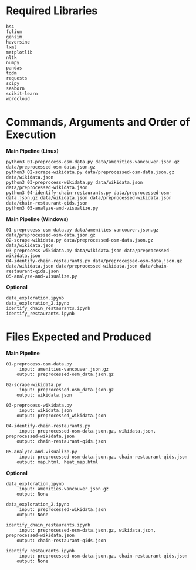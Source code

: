 # Required Libraries
    bs4
    folium
    gensim
    haversine
    lxml
    matplotlib
    nltk 
    numpy
    pandas
    tqdm
    requests
    scipy
    seaborn
    scikit-learn
    wordcloud

# Commands, Arguments and Order of Execution
**Main Pipeline (Linux)**

    python3 01-preprocess-osm-data.py data/amenities-vancouver.json.gz data/preprocessed-osm-data.json.gz
    python3 02-scrape-wikidata.py data/preprocessed-osm-data.json.gz data/wikidata.json
    python3 03-preprocess-wikidata.py data/wikidata.json data/preprocessed-wikidata.json
    python3 04-identify-chain-restaurants.py data/preprocessed-osm-data.json.gz data/wikidata.json data/preprocessed-wikidata.json data/chain-restaurant-qids.json
    python3 05-analyze-and-visualize.py 

**Main Pipeline (Windows)**

    01-preprocess-osm-data.py data/amenities-vancouver.json.gz data/preprocessed-osm-data.json.gz
    02-scrape-wikidata.py data/preprocessed-osm-data.json.gz data/wikidata.json
    03-preprocess-wikidata.py data/wikidata.json data/preprocessed-wikidata.json
    04-identify-chain-restaurants.py data/preprocessed-osm-data.json.gz data/wikidata.json data/preprocessed-wikidata.json data/chain-restaurant-qids.json
    05-analyze-and-visualize.py 

**Optional**

    data_exploration.ipynb
    data_exploration_2.ipynb 
    identify_chain_restaurants.ipynb
    identify_restaurants.ipynb

# Files Expected and Produced
**Main Pipeline**

    01-preprocess-osm-data.py
         input: amenities-vancouver.json.gz
        output: preprocessed-osm_data.json.gz

    02-scrape-wikidata.py
         input: preprocessed-osm_data.json.gz
        output: wikidata.json

    03-preprocess-wikidata.py 
         input: wikidata.json 
        output: preprocessed_wikidata.json

    04-identify-chain-restaurants.py 
         input: preprocessed-osm-data.json.gz, wikidata.json, preprocessed-wikidata.json
        output: chain-restaurant-qids.json

    05-analyze-and-visualize.py
         input: preprocessed-osm-data.json.gz, chain-restaurant-qids.json
        output: map.html, heat_map.html

**Optional**

    data_exploration.ipynb
         input: amenities-vancouver.json.gz
        output: None

    data_exploration_2.ipynb 
         input: preprocessed-wikidata.json
        output: None

    identify_chain_restaurants.ipynb
         input: preprocessed-osm-data.json.gz, wikidata.json, preprocessed-wikidata.json
        output: chain-restaurant-qids.json

    identify_restaurants.ipynb
         input: preprocessed-osm-data.json.gz, chain-restaurant-qids.json
        output: None
    


    
